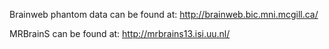 Brainweb phantom data can be found at: http://brainweb.bic.mni.mcgill.ca/

MRBrainS can be found at: http://mrbrains13.isi.uu.nl/